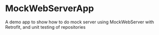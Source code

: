 # MockWebServerApp
A demo app to show how to do mock server using MockWebServer with Retrofit, and unit testing of repositories
